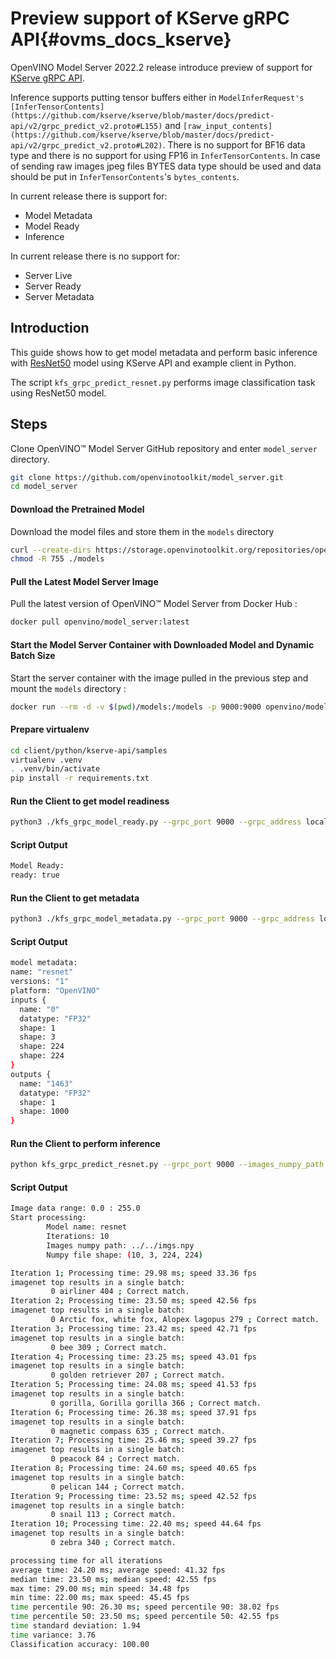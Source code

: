 # Preview support of KServe gRPC API{#ovms_docs_kserve}

OpenVINO Model Server 2022.2 release introduce preview of support for [KServe gRPC API](https://github.com/kserve/kserve/tree/master/docs/predict-api/v2).

Inference supports putting tensor buffers either in `ModelInferRequest's [InferTensorContents](https://github.com/kserve/kserve/blob/master/docs/predict-api/v2/grpc_predict_v2.proto#L155)` and `[raw_input_contents](https://github.com/kserve/kserve/blob/master/docs/predict-api/v2/grpc_predict_v2.proto#L202)`. There is no support for BF16 data type and there is no support for using FP16 in `InferTensorContents`.
In case of sending raw images jpeg files BYTES data type should be used and data should be put in `InferTensorContents`'s `bytes_contents`.

In current release there is support for:
* Model Metadata
* Model Ready
* Inference

In current release there is no support for:
* Server Live
* Server Ready
* Server Metadata

## Introduction
This guide shows how to get model metadata and perform basic inference with [ResNet50](https://github.com/openvinotoolkit/open_model_zoo/blob/2022.1.0/models/intel/resnet50-binary-0001/README.md) model using KServe API and example client in Python.

The script `kfs_grpc_predict_resnet.py` performs image classification task using ResNet50 model.

## Steps
Clone OpenVINO&trade; Model Server GitHub repository and enter `model_server` directory.
```bash
git clone https://github.com/openvinotoolkit/model_server.git
cd model_server
```
#### Download the Pretrained Model
Download the model files and store them in the `models` directory
```bash
curl --create-dirs https://storage.openvinotoolkit.org/repositories/open_model_zoo/2022.1/models_bin/2/resnet50-binary-0001/FP32-INT1/resnet50-binary-0001.bin https://storage.openvinotoolkit.org/repositories/open_model_zoo/2022.1/models_bin/2/resnet50-binary-0001/FP32-INT1/resnet50-binary-0001.xml -o models/resnet/1/resnet50-binary-0001.bin -o models/resnet/1/resnet50-binary-0001.xml
chmod -R 755 ./models
```

#### Pull the Latest Model Server Image
Pull the latest version of OpenVINO&trade; Model Server from Docker Hub :
```bash
docker pull openvino/model_server:latest
```

#### Start the Model Server Container with Downloaded Model and Dynamic Batch Size
Start the server container with the image pulled in the previous step and mount the `models` directory :
```bash
docker run --rm -d -v $(pwd)/models:/models -p 9000:9000 openvino/model_server:latest --model_name resnet --model_path /models/resnet --batch_size auto --port 9000
```

#### Prepare virtualenv
```bash
cd client/python/kserve-api/samples
virtualenv .venv
. .venv/bin/activate
pip install -r requirements.txt
```

#### Run the Client to get model readiness
```bash
python3 ./kfs_grpc_model_ready.py --grpc_port 9000 --grpc_address localhost --model_name resnet
```

#### Script Output
```bash
Model Ready:
ready: true
```

#### Run the Client to get metadata
```bash
python3 ./kfs_grpc_model_metadata.py --grpc_port 9000 --grpc_address localhost --model_name resnet
```

#### Script Output
```bash
model metadata:
name: "resnet"
versions: "1"
platform: "OpenVINO"
inputs {
  name: "0"
  datatype: "FP32"
  shape: 1
  shape: 3
  shape: 224
  shape: 224
}
outputs {
  name: "1463"
  datatype: "FP32"
  shape: 1
  shape: 1000
}
```

#### Run the Client to perform inference
```bash
python kfs_grpc_predict_resnet.py --grpc_port 9000 --images_numpy_path ../../imgs.npy --labels_numpy_path ../../lbs.npy --input_name 0 --output_name 1463 --model_name resnet --transpose_input False;
```

#### Script Output
```bash
Image data range: 0.0 : 255.0
Start processing:
        Model name: resnet
        Iterations: 10
        Images numpy path: ../../imgs.npy
        Numpy file shape: (10, 3, 224, 224)

Iteration 1; Processing time: 29.98 ms; speed 33.36 fps
imagenet top results in a single batch:
         0 airliner 404 ; Correct match.
Iteration 2; Processing time: 23.50 ms; speed 42.56 fps
imagenet top results in a single batch:
         0 Arctic fox, white fox, Alopex lagopus 279 ; Correct match.
Iteration 3; Processing time: 23.42 ms; speed 42.71 fps
imagenet top results in a single batch:
         0 bee 309 ; Correct match.
Iteration 4; Processing time: 23.25 ms; speed 43.01 fps
imagenet top results in a single batch:
         0 golden retriever 207 ; Correct match.
Iteration 5; Processing time: 24.08 ms; speed 41.53 fps
imagenet top results in a single batch:
         0 gorilla, Gorilla gorilla 366 ; Correct match.
Iteration 6; Processing time: 26.38 ms; speed 37.91 fps
imagenet top results in a single batch:
         0 magnetic compass 635 ; Correct match.
Iteration 7; Processing time: 25.46 ms; speed 39.27 fps
imagenet top results in a single batch:
         0 peacock 84 ; Correct match.
Iteration 8; Processing time: 24.60 ms; speed 40.65 fps
imagenet top results in a single batch:
         0 pelican 144 ; Correct match.
Iteration 9; Processing time: 23.52 ms; speed 42.52 fps
imagenet top results in a single batch:
         0 snail 113 ; Correct match.
Iteration 10; Processing time: 22.40 ms; speed 44.64 fps
imagenet top results in a single batch:
         0 zebra 340 ; Correct match.

processing time for all iterations
average time: 24.20 ms; average speed: 41.32 fps
median time: 23.50 ms; median speed: 42.55 fps
max time: 29.00 ms; min speed: 34.48 fps
min time: 22.00 ms; max speed: 45.45 fps
time percentile 90: 26.30 ms; speed percentile 90: 38.02 fps
time percentile 50: 23.50 ms; speed percentile 50: 42.55 fps
time standard deviation: 1.94
time variance: 3.76
Classification accuracy: 100.00
```
